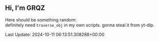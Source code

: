 ## Hi, I'm GRQZ
Here should be something random:  
definitely need `traverse_obj` in my own scripts. gonna steal it from yt-dlp.


Last Update: 2024-10-11 06:13:51.308288+00:00
